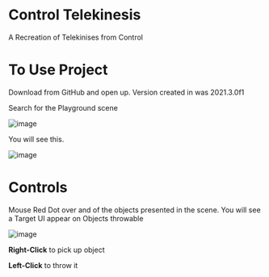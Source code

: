 # Control Telekinesis
A Recreation of Telekinises from Control


# To Use Project
Download from GitHub and open up. Version created in was 2021.3.0f1

Search for the Playground scene

![image](https://user-images.githubusercontent.com/26948636/167020130-edb073f6-95ed-42fc-86e3-c0ea1f0f90ce.png)


You will see this.

![image](https://user-images.githubusercontent.com/26948636/167020196-745b54ac-caf9-4c9d-af8a-e08d3df46389.png)


# Controls

Mouse Red Dot over and of the objects presented in the scene. You will see a Target UI appear on Objects throwable

![image](https://user-images.githubusercontent.com/26948636/167020340-2101fb4e-751e-4891-ba75-45ae163d014b.png)


**Right-Click** to pick up object

**Left-Click** to throw it
